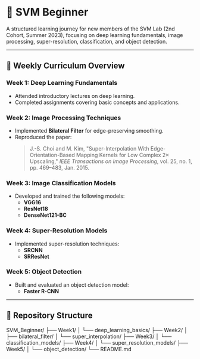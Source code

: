 # 🧠 SVM Beginner

A structured learning journey for new members of the SVM Lab (2nd Cohort, Summer 2023), focusing on deep learning fundamentals, image processing, super-resolution, classification, and object detection.

---

## 📅 Weekly Curriculum Overview

### Week 1: Deep Learning Fundamentals
- Attended introductory lectures on deep learning.
- Completed assignments covering basic concepts and applications.

### Week 2: Image Processing Techniques
- Implemented **Bilateral Filter** for edge-preserving smoothing.
- Reproduced the paper:
  > J.-S. Choi and M. Kim, "Super-Interpolation With Edge-Orientation-Based Mapping Kernels for Low Complex $2\times$ Upscaling," *IEEE Transactions on Image Processing*, vol. 25, no. 1, pp. 469–483, Jan. 2015.

### Week 3: Image Classification Models
- Developed and trained the following models:
  - **VGG16**
  - **ResNet18**
  - **DenseNet121-BC**

### Week 4: Super-Resolution Models
- Implemented super-resolution techniques:
  - **SRCNN**
  - **SRResNet**

### Week 5: Object Detection
- Built and evaluated an object detection model:
  - **Faster R-CNN**

---

## 📁 Repository Structure

SVM_Beginner/
├── Week1/
│ └── deep_learning_basics/
├── Week2/
│ ├── bilateral_filter/
│ └── super_interpolation/
├── Week3/
│ └── classification_models/
├── Week4/
│ └── super_resolution_models/
├── Week5/
│ └── object_detection/
└── README.md

